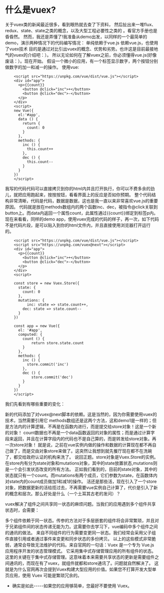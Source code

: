 
# **什么是vuex?** #

关于vuex类的新闻最近很多，看到眼热就去查了下资料，
然后扯出来一堆flux、redux、state、state之类的概念，以及大型工程必要性之类的
。看官方手册也是昏昏然。
然而，我还是弄懂了!我准备从demo出发，以同样的一个最简单的demo，演示两种情况下的代码编写情况：
单纯依赖于vue.js
依赖vue.js，也使用了vuex技术
目的是通过对比引出vuex的概念、优势和劣势。也许这是目前最接地气的vuex的介绍吧：）。
所以无论如何在了解vuex之前，你必须懂得vue.js(好像废话：）。现在开始。
假设一个微小的应用，有一个标签显示数字，两个按钮分别做数字的加一和减一的操作。
使用vue:

        <script src="https://unpkg.com/vue/dist/vue.js"></script>
        <div id="app">
          <p>{{count}}
            <button @click="inc">+</button>
            <button @click="dec">-</button>
          </p>
        </div>
        <script>
        new Vue({
          el:'#app',
          data () {
            return {
              count: 0
            }
          },
          methods: {
            inc () {
              this.count++
            },
            dec () {
              this.count--
            }
          }
        })
        </script>
    
我写的代码代码可以直接拷贝到你的html内并且打开执行，你可以不费多余的劲儿，就把应用跑起来，按按按钮，看看界面上的反应是否如你预期。
整个代码结构非常清晰，代码是代码，数据是数据，这也是我一直以来非常喜欢vue.js的重要原因。
代码就是放在methods数组内的两个函数inc、dec，被指令@click关联到button上。而data内返回一个属性count，此属性通过{{count}}绑定到标签p内。
现在来看看，同样的demo app，使用vuex完成的代码的样子，再一次，如下代码不是代码片段，是可以贴入到你的html文件内，并且直接使用浏览器打开运行的。

        <script src="https://unpkg.com/vue/dist/vue.js"></script>
        <script src="https://unpkg.com/vuex@next"></script>
        <div id="app">
          <p>{{count}}
            <button @click="inc">+</button>
            <button @click="dec">-</button>
          </p>
        </div>
        <script>

        const store = new Vuex.Store({
          state: {
            count: 0
          },
          mutations: {
              inc: state => state.count++,
            dec: state => state.count--
          }
        })

        const app = new Vue({
          el: '#app',
          computed: {
            count () {
                return store.state.count
            }
          },
          methods: {
            inc () {
              store.commit('inc')
            },
            dec () {
                store.commit('dec')
            }
          }
        })
        </script>
        
我们先看到有哪些重要的变化：

新的代码添加了对vuex@next脚本的依赖。这是当然的，因为你需要使用vuex的技术，当然需要引用它
methods数组还是这两个方法，这和demo1是一样的；但是方法内的计算逻辑，不再是在函数内进行，而是提交给store对象！这是一个新的对象！
count数据也不再是一个data函数返回的对象的属性；而是通过计算字段来返回，并且在计算字段内的代码也不是自己算的，而是转发给store对象。再一次store对象！
就是说，之前在vue实例内做的操作和数据的计算现在都不再自己做了，而是交由对象store来做了。这突然让我想到就先餐厅现在都不在洗碗了，都交给政府认证的机构来洗了。
说回正题。store对象是Vuex.Store的实例。在store内有分为state对象和mutations对象，其中的state放置状态,mutations则是一个会引发状态改变的所有方法。
正如我们看到的，目前的state对象，其中的状态就只有一个count。而mutations有两个成员，它们参数为state，在函数体内对state内的count成员做加1和减1的操作。
活还是那些活，现在引入了一个store对象，把数据更新的活给揽过去，不再需要vue实例自己计算了，代价是引入了新的概念和层次。那么好处是什么（一个土耳其古老的发问）？

vuex解决了组件之间共享同一状态的麻烦问题。当我们的应用遇到多个组件共享状态时，会需要：

多个组件依赖于同一状态。传参的方法对于多层嵌套的组件将会非常繁琐，并且对于兄弟组件间的状态传递无能为力。这需要你去学习下，vue编码中多个组件之间的通讯的做法。
来自不同组件的行为需要变更同一状态。我们经常会采用父子组件直接引用或者通过事件来变更和同步状态的多份拷贝。
以上的这些模式非常脆弱，通常会导致无法维护的代码。来自官网的一句话：Vuex 是一个专为 Vue.js 应用程序开发的状态管理模式。
它采用集中式存储管理应用的所有组件的状态。
这里的关键在于集中式存储管理。这意味着本来需要共享状态的更新是需要组件之间通讯的，而现在有了vuex，就组件就都和store通讯了。问题就自然解决了。
这就是为什么官网再次会提到Vuex构建大型应用的价值。如果您不打算开发大型单页应用，使用 Vuex 可能是繁琐冗余的。

- 确实是如此-----如果您的应用够简单，您最好不要使用 Vuex。
